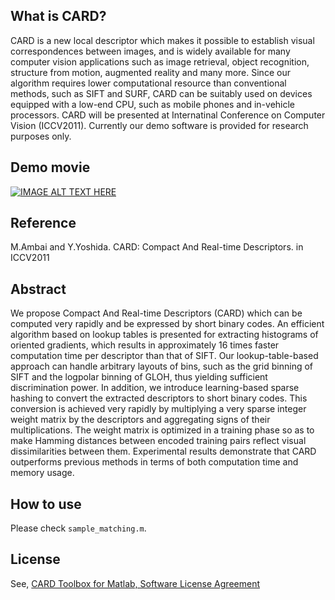 ## What is CARD?

CARD is a new local descriptor which makes it possible to establish visual correspondences between images, and is widely available for many computer vision applications such as image retrieval, object recognition, structure from motion, augmented reality and many more.
Since our algorithm requires lower computational resource than conventional methods, such as SIFT and SURF, CARD can be suitably used on devices equipped with a low-end CPU, such as mobile phones and in-vehicle processors.
CARD will be presented at Internatinal Conference on Computer Vision (ICCV2011).
Currently our demo software is provided for research purposes only.

## Demo movie

[![IMAGE ALT TEXT HERE](http://img.youtube.com/vi/noo5qG9qGIw/0.jpg)](http://www.youtube.com/watch?v=noo5qG9qGIw)

## Reference

M.Ambai and Y.Yoshida. CARD: Compact And Real-time Descriptors. in ICCV2011

## Abstract

We propose Compact And Real-time Descriptors (CARD) which can be computed very rapidly and be expressed by short binary codes. An efficient algorithm based on lookup tables is presented for extracting histograms of oriented gradients, which results in approximately 16 times faster computation time per descriptor than that of SIFT. Our lookup-table-based approach can handle arbitrary layouts of bins, such as the grid binning of SIFT and the logpolar binning of GLOH, thus yielding sufficient discrimination power. In addition, we introduce learning-based sparse hashing to convert the extracted descriptors to short binary codes. This conversion is achieved very rapidly by multiplying a very sparse integer weight matrix by the descriptors and aggregating signs of their multiplications. The weight matrix is optimized in a training phase so as to make Hamming distances between encoded training pairs reflect visual dissimilarities between them. Experimental results demonstrate that CARD outperforms previous methods in terms of both computation time and memory usage.

## How to use

Please check ````sample_matching.m````.

## License

See, [CARD Toolbox for Matlab, Software License Agreement](https://github.com/DensoITLab/CARD/blob/master/LICENSE.md)
